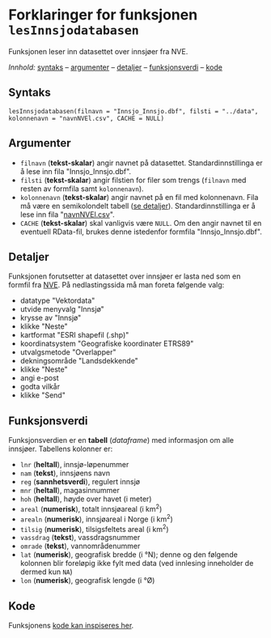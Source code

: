 # Forklaringer for funksjonen `lesInnsjodatabasen`

Funksjonen leser inn datasettet over innsjøer fra NVE.

_Innhold:_ [syntaks](#syntaks) – [argumenter](#argumenter) – [detaljer](#detaljer) – [funksjonsverdi](#funksjonsverdi) – [kode](#kode)


## Syntaks

```{r}
lesInnsjodatabasen(filnavn = "Innsjo_Innsjo.dbf", filsti = "../data", kolonnenavn = "navnNVEl.csv", CACHE = NULL)
```


## Argumenter

* `filnavn` (**tekst-skalar**) angir navnet på datasettet. Standardinnstillinga er å lese inn fila "Innsjo_Innsjo.dbf".
* `filsti` (**tekst-skalar**) angir filstien for filer som trengs (`filnavn` med resten av formfila samt `kolonnenavn`).
* `kolonnenavn` (**tekst-skalar**) angir navnet på en fil med kolonnenavn. Fila må være en semikolondelt tabell ([se detaljer](hjelpfil.md#innsjødatabasen-navnnvel.csv)). Standardinnstillinga er å lese inn fila "[navnNVEl.csv](../data/navnNVEl.csv)".
* `CACHE` (**tekst-skalar**) skal vanligvis være `NULL`. Om den angir navnet til en eventuell RData-fil, brukes denne istedenfor formfila "Innsjo_Innsjo.dbf".


## Detaljer

Funksjonen forutsetter at datasettet over innsjøer er lasta ned som en formfil fra [NVE](http://nedlasting.nve.no/gis/).
På nedlastingssida må man foreta følgende valg:

- datatype "Vektordata"
- utvide menyvalg "Innsjø"
- krysse av "Innsjø"
- klikke "Neste" 
- kartformat "ESRI shapefil (.shp)"
- koordinatsystem "Geografiske koordinater ETRS89"
- utvalgsmetode "Overlapper"
- dekningsområde "Landsdekkende"
- klikke "Neste"
- angi e-post
- godta vilkår
- klikke "Send"


## Funksjonsverdi

Funksjonsverdien er en **tabell** (_dataframe_) med informasjon om alle innsjøer. Tabellens kolonner er:

- `lnr` (**heltall**), innsjø-løpenummer
- `nam` (**tekst**), innsjøens navn
- `reg` (**sannhetsverdi**), regulert innsjø
- `mnr` (**heltall**), magasinnummer
- `hoh` (**heltall**), høyde over havet (i meter)
- `areal` (**numerisk**), totalt innsjøareal (i km<sup>2</sup>)
- `arealn` (**numerisk**), innsjøareal i Norge (i km<sup>2</sup>)
- `tilsig` (**numerisk**), tilsigsfeltets areal (i km<sup>2</sup>)
- `vassdrag` (**tekst**), vassdragsnummer
- `omrade` (**tekst**), vannområdenummer
- `lat` (**numerisk**), geografisk bredde (i &deg;N); denne og den følgende kolonnen blir foreløpig ikke fylt med data (ved innlesing inneholder de dermed kun `NA`)
- `lon` (**numerisk**), geografisk lengde (i &deg;Ø)


## Kode

Funksjonens [kode kan inspiseres her](../R/lesInnsjodatabasen.R).

